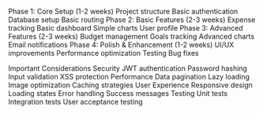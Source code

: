 Phase 1: Core Setup (1-2 weeks)
Project structure
Basic authentication
Database setup
Basic routing
Phase 2: Basic Features (2-3 weeks)
Expense tracking
Basic dashboard
Simple charts
User profile
Phase 3: Advanced Features (2-3 weeks)
Budget management
Goals tracking
Advanced charts
Email notifications
Phase 4: Polish & Enhancement (1-2 weeks)
UI/UX improvements
Performance optimization
Testing
Bug fixes

 Important Considerations
Security
JWT authentication
Password hashing
Input validation
XSS protection
Performance
Data pagination
Lazy loading
Image optimization
Caching strategies
User Experience
Responsive design
Loading states
Error handling
Success messages
Testing
Unit tests
Integration tests
User acceptance testing